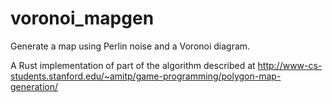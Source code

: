 # voronoi_mapgen
Generate a map using Perlin noise and a Voronoi diagram.

A Rust implementation of part of the algorithm described at http://www-cs-students.stanford.edu/~amitp/game-programming/polygon-map-generation/
